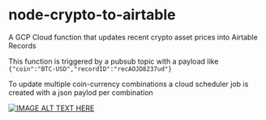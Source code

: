 # node-crypto-to-airtable
A GCP Cloud function that updates recent crypto asset prices into Airtable Records

This function is triggered by a pubsub topic with a payload like 
``` {"coin":"BTC-USD","recordID":"recAOJD8237ud"} ```

To update multiple coin-currency combinations a cloud scheduler job is created with a json paylod per combination

[![IMAGE ALT TEXT HERE](https://www.lucidchart.com/documents/embeddedchart/cc62bf0d-d273-4ec1-9708-8cb04f994fc4)](https://www.lucidchart.com/documents/embeddedchart/cc62bf0d-d273-4ec1-9708-8cb04f994fc4)
